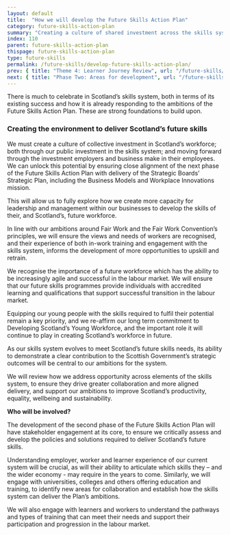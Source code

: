 ```yaml
---
layout: default
title:  "How we will develop the Future Skills Action Plan"
category: future-skills-action-plan
summary: "Creating a culture of shared investment across the skills system."
index: 110
parent: future-skills-action-plan
thispage: future-skills-action-plan
type: future-skills
permalink: /future-skills/develop-future-skills-action-plan/
prev: { title: "Theme 4: Learner Journey Review", url: "/future-skills/learner-journey-review/" }
next: { title: "Phase Two: Areas for development", url: "/future-skills/phase-two-areas-development/" }
---
```


There is much to celebrate in Scotland’s skills system, both in terms of its existing success and how it is already responding to the ambitions of the Future Skills Action Plan. These are strong foundations to build upon.  

### Creating the environment to deliver Scotland’s future skills

We must create a culture of collective investment in Scotland’s workforce; both through our public investment in the skills system; and moving forward through the investment employers and business make in their employees.  We can unlock this potential by ensuring close alignment of the next phase of the Future Skills Action Plan with delivery of the Strategic Boards’ Strategic Plan, including the Business Models and Workplace Innovations mission.

This will allow us to fully explore how we create more capacity for leadership and management within our businesses to develop the skills of their, and Scotland’s, future workforce.

In line with our ambitions around Fair Work and the Fair Work Convention’s principles, we will ensure the views and needs of workers are recognised, and their experience of both in-work training and engagement with the skills system, informs the development of more opportunities to upskill and retrain.

We recognise the importance of a future workforce which has the ability to be increasingly agile and successful in the labour market. We will ensure that our future skills programmes provide individuals with accredited learning and qualifications that support successful transition in the labour market.

Equipping our young people with the skills required to fulfil their potential remain a key priority, and we re-affirm our long term commitment to Developing Scotland’s Young Workforce, and the important role it will continue to play in creating Scotland’s workforce in future.

As our skills system evolves to meet Scotland’s future skills needs, its ability to demonstrate a clear contribution to the Scottish Government’s strategic outcomes will be central to our ambitions for the system.

We will review how we address opportunity across elements of the skills system, to ensure they drive greater collaboration and more aligned delivery, and support our ambitions to improve Scotland’s productivity, equality, wellbeing and sustainability.

**Who will be involved?**

The development of the second phase of the Future Skills Action Plan will have stakeholder engagement at its core, to ensure we critically assess and develop the policies and solutions required to deliver Scotland’s future skills.

Understanding employer, worker and learner experience of our current system will be crucial, as will their ability to articulate which skills they – and the wider economy - may require in the years to come. Similarly, we will engage with universities, colleges and others offering education and training, to identify new areas for collaboration and establish how the skills system can deliver the Plan’s ambitions.

We will also engage with learners and workers to understand the pathways and types of training that can meet their needs and support their participation and progression in the labour market.
